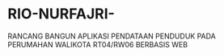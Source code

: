 # RIO-NURFAJRI-
RANCANG BANGUN APLIKASI PENDATAAN PENDUDUK PADA PERUMAHAN WALIKOTA RT04/RW06 BERBASIS WEB
